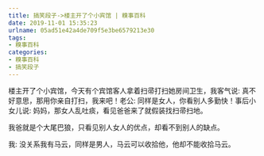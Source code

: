 ```yaml
---
title: 搞笑段子->楼主开了个小宾馆 | 糗事百科
date: 2019-11-01 15:35:23
urlname: 05ad51e42a4de709f5e3be6579213e30
tags: 
- 糗事百科
categories:
- 糗事百科
- 搞笑段子
---
```

楼主开了个小宾馆，今天有个宾馆客人拿着扫帚打扫她房间卫生，我客气说: 真不好意思，那用你亲自打扫，我来吧！老公: 同样是女人，你看别人多勤快！事后小女儿说: 妈妈，那女人乱吐痰，看见爸爸来了就假装找扫帚扫地。

我爸就是个大尾巴狼，只看见别人女人的优点，却看不到别人的缺点。

我: 没关系我有马云，同样是男人，马云可以收拾他，他却不能收拾马云。


